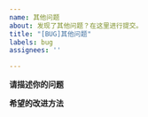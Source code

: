 ```yaml
---
name: 其他问题
about: 发现了其他问题？在这里进行提交。
title: "[BUG]其他问题"
labels: bug
assignees: ''

---
```


**请描述你的问题**

**希望的改进方法**
